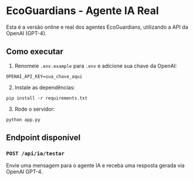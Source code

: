 # EcoGuardians - Agente IA Real

Esta é a versão online e real dos agentes EcoGuardians, utilizando a API da OpenAI (GPT-4).

## Como executar

1. Renomeie `.env.example` para `.env` e adicione sua chave da OpenAI:
```
OPENAI_API_KEY=sua_chave_aqui
```

2. Instale as dependências:
```
pip install -r requirements.txt
```

3. Rode o servidor:
```
python app.py
```

## Endpoint disponível

### `POST /api/ia/testar`
Envie uma mensagem para o agente IA e receba uma resposta gerada via OpenAI GPT-4.
